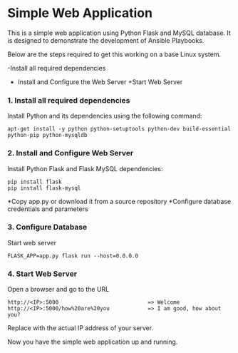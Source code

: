 # Simple Web Application

This is a simple web application using Python Flask and MySQL database. It is designed to demonstrate the development of Ansible Playbooks.

Below are the steps required to get this working on a base Linux system.

-Install all required dependencies
* Install and Configure the Web Server
+Start Web Server

### 1. Install all required dependencies
Install Python and its dependencies using the following command:
```
apt-get install -y python python-setuptools python-dev build-essential python-pip python-mysqldb
```

### 2. Install and Configure Web Server
Install Python Flask and Flask MySQL dependencies:
```
pip install flask
pip install flask-mysql
```
*Copy app.py or download it from a source repository
*Configure database credentials and parameters

### 3. Configure Database
Start web server
```
FLASK_APP=app.py flask run --host=0.0.0.0
```

### 4. Start Web Server
Open a browser and go to the URL
```
http://<IP>:5000                            => Welcome
http://<IP>:5000/how%20are%20you            => I am good, how about you?
```
Replace <IP> with the actual IP address of your server.

Now you have the simple web application up and running. 
